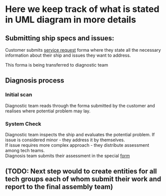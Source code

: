# Here we keep track of what is stated in UML diagram in more details

## Submitting ship specs and issues:
Customer submits [service request](src/main/java/lsit/Models/ServiceRequest.java) forma where they state all the necessary information about their ship
and issues they want to address. <br>

This forma is being transferred to diagnostic team

## Diagnosis process
### Initial scan
Diagnostic team reads through the forma submitted by the customer and realises where potential problem may lay.
### System Check
Diagnostic team inspects the ship and evaluates the potential problem. If issue is considered minor - they address it
by themselves. <br>
If issue requires more complex approach - they distribute assessment among tech teams. <br>
Diagnosis team submits their assessment in the special [form](src/main/java/lsit/Models/DiagnosticAssessment.java)

## (**TODO:**  Next step would to create entities for all tech groups each of whom submit their work and report to the final assembly team)
